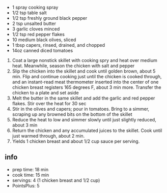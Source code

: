 * 1 spray cooking spray
* 1/2 tsp table salt
* 1/2 tsp freshly ground black pepper
* 2 tsp unsalted butter
* 3 garlic cloves minced
* 1/2 tsp red pepper flakes
* 10 medium black olives, sliced
* 1 tbsp capers, rinsed, drained, and chopped
* 14oz canned diced tomatoes


1. Coat a large nonstick  skillet with cooking spry and heat over medium heat. Meanwhile, season the chicken with salt and pepper
2. Slip the chicken into the skillet and cook until golden brown, about 5 min. Flip and continue cooking just until the chicken is cooked through, and an instant-read meat thermometer inserted into the center of one chicken breast registers 165 degrees F, about 3 min more.  Transfer the chicken to a plate and set aside
3. Melt the butter in the same skillet and add the garlic and red pepper flakes. Stir over the heat for 30 sec
4. Stir in the olives and capers; pour in tomatoes. Bring to a simmer, scraping up any browned bits on the bottom of the skillet
5. Reduce the heat to low and simmer slowly until just slightly reduced, about 3 min
6. Return the chicken and any accumulated juices to the skillet. Cook until just warmed through, about 2 min. 
7. Yields 1 chicken breast and about 1/2 cup sauce per serving.
  
## info

* prep time:  18 min
* cook time:  15 min
* servings:  4 (1 chicken breast and 1/2 cup)
* PointsPlus:  5